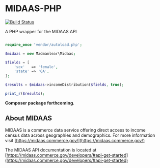 # MIDAAS-PHP

[![Build Status](https://travis-ci.org/madmanlear/MIDAAS-PHP.svg?branch=master)](https://travis-ci.org/madmanlear/MIDAAS-PHP)

A PHP wrapper for the MIDAAS API

```php

require_once 'vendor/autoload.php';

$midaas = new Madmanlear\Midaas;

$fields = [
    'sex'   => 'female',
    'state' => 'GA',
];

$results = $midaas->incomeDistribution($fields, true);

print_r($results);

```

**Composer package forthcoming.**

## About MIDAAS

MIDAAS is a commerce data service offering direct access to income census data across geographies and demographics. For more information visit [https://midaas.commerce.gov/](https://midaas.commerce.gov/)

The MIDAAS API documentation is located at [https://midaas.commerce.gov/developers/#api-get-started](https://midaas.commerce.gov/developers/#api-get-started)